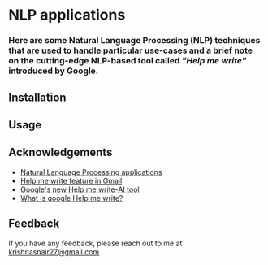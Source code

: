 # NLP applications

### Here are some Natural Language Processing (NLP) techniques that are used to handle particular use-cases and a brief note on the cutting-edge NLP-based tool called ***"Help me write"*** introduced by Google.


## Installation

## Usage




## Acknowledgements

 - [Natural Language Processing applications](https://monkeylearn.com/blog/natural-language-processing-applications/)
 - [Help me write feature in Gmail](https://www.marktechpost.com/2023/05/14/google-just-announced-help-me-write-feature-in-gmail-ai-creates-an-email-with-just-one-line-prompt/)
 - [Google's new Help me write-AI tool](https://indianexpress.com/article/technology/artificial-intelligence/googles-new-help-me-write-ai-tool-8609895/)
 - [What is google Help me write?](https://openaimaster.com/what-is-google-help-me-write/)


## Feedback

If you have any feedback, please reach out to me at krishnasnair27@gmail.com
